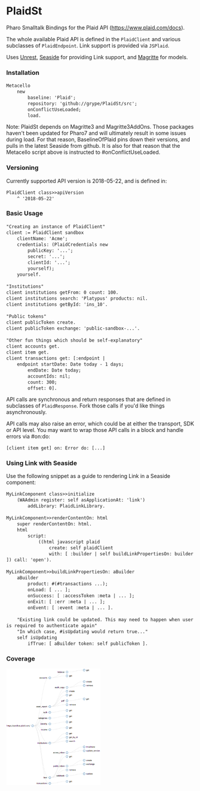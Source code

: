 # PlaidSt
Pharo Smalltalk Bindings for the Plaid API (https://www.plaid.com/docs).

The whole available Plaid API is defined in the `PlaidClient` and various subclasses of `PlaidEndpoint`. Link support is provided via `JSPlaid`.

Uses [Unrest](https://github.com/grype/unrest), [Seaside](https://github.com/SeasideSt/Seaside) for providing Link support, and [Magritte](https://github.com/magritte-metamodel/magritte) for models.

### Installation
``` smalltalk
Metacello
	new
		baseline: 'Plaid';
		repository: 'github://grype/PlaidSt/src';
		onConflictUseLoaded;
		load.
```

Note: PlaidSt depends on Magritte3 and Magritte3AddOns. Those packages haven't been updated for Pharo7 and will ultimately result in some issues during load. For that reason, BaselineOfPlaid pins down their versions, and pulls in the latest Seaside from github. It is also for that reason that the Metacello script above is instructed to #onConflictUseLoaded.

### Versioning
Currently supported API version is 2018-05-22, and is defined in:
```smalltalk
PlaidClient class>>apiVersion
	^ '2018-05-22'
```

### Basic Usage
``` smalltalk
"Creating an instance of PlaidClient"
client := PlaidClient sandbox
    clientName: 'Acme';
	credentials: (PlaidCredentials new
		publicKey: '...';
		secret: '...';
		clientId: '...';
		yourself);
	yourself.

"Institutions"
client institutions getFrom: 0 count: 100.
client institutions search: 'Platypus' products: nil.
client institutions getById: 'ins_10'.

"Public tokens"
client publicToken create.
client publicToken exchange: 'public-sandbox-...'.

"Other fun things which should be self-explanatory"
client accounts get.
client item get.
client transactions get: [:endpoint | 
    endpoint startDate: Date today - 1 days; 
    	endDate: Date today; 
    	accountIds: nil; 
    	count: 300; 
    	offset: 0].
```

API calls are synchronous and return responses that are defined in subclasses of `PlaidResponse`. Fork those calls if you'd like things asynchronously.

API calls may also raise an error, which could be at either the transport, SDK or API level. You may want to wrap those API calls in a block and handle errors via #on:do:

```smalltalk
[client item get] on: Error do: [...]
```

### Using Link with Seaside

Use the following snippet as a guide to rendering Link in a Seaside component:

```smalltalk
MyLinkComponent class>>initialize
	(WAAdmin register: self asApplicationAt: 'link')
		addLibrary: PlaidLinkLibrary.
		
MyLinkComponent>>renderContentOn: html
	super renderContentOn: html.
	html
		script:
			((html javascript plaid
				create: self plaidClient
				with: [ :builder | self buildLinkPropertiesOn: builder ]) call: 'open').

MyLinkComponent>>buildLinkPropertiesOn: aBuilder
	aBuilder
		product: #(#transactions ...);
		onLoad: [ ... ];
		onSuccess: [ :accessToken :meta | ... ];
		onExit: [ :err :meta | ... ];
		onEvent: [ :event :meta | ... ].

    "Existing link could be updated. This may need to happen when user is required to authenticate again"
    "In which case, #isUpdating would return true..."
	self isUpdating
		ifTrue: [ aBuilder token: self publicToken ].

```

### Coverage

<img src="https://github.com/grype/PlaidSt/raw/master/resources/plaid-map.png" width="50%" title="API Coverage Map">
